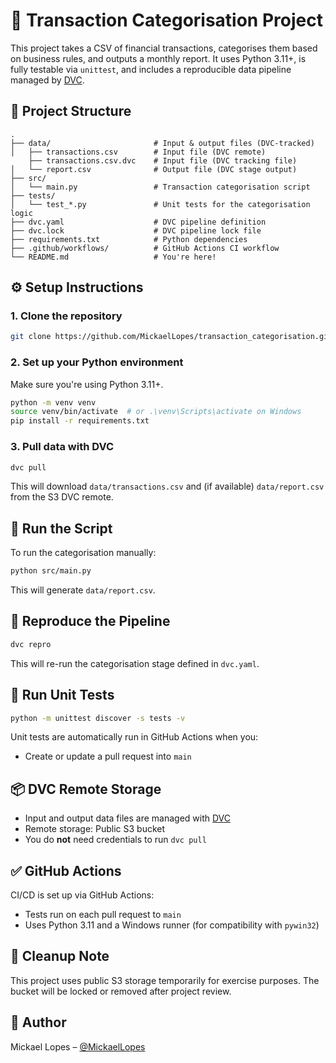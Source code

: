 # 🧾 Transaction Categorisation Project

This project takes a CSV of financial transactions, categorises them based on business rules, and outputs a monthly report. It uses Python 3.11+, is fully testable via `unittest`, and includes a reproducible data pipeline managed by [DVC](https://dvc.org/).

## 📁 Project Structure

```
.
├── data/                       # Input & output files (DVC-tracked)
│   ├── transactions.csv        # Input file (DVC remote)
    ├── transactions.csv.dvc    # Input file (DVC tracking file)
│   └── report.csv              # Output file (DVC stage output)
├── src/
│   └── main.py                 # Transaction categorisation script
├── tests/
│   └── test_*.py               # Unit tests for the categorisation logic
├── dvc.yaml                    # DVC pipeline definition
├── dvc.lock                    # DVC pipeline lock file
├── requirements.txt            # Python dependencies
├── .github/workflows/          # GitHub Actions CI workflow
└── README.md                   # You're here!
```

## ⚙️ Setup Instructions

### 1. Clone the repository

```bash
git clone https://github.com/MickaelLopes/transaction_categorisation.git
```

### 2. Set up your Python environment

Make sure you're using Python 3.11+.

```bash
python -m venv venv
source venv/bin/activate  # or .\venv\Scripts\activate on Windows
pip install -r requirements.txt
```

### 3. Pull data with DVC

```bash
dvc pull
```

This will download `data/transactions.csv` and (if available) `data/report.csv` from the S3 DVC remote.

## 🚀 Run the Script

To run the categorisation manually:

```bash
python src/main.py
```

This will generate `data/report.csv`.

## 🔁 Reproduce the Pipeline

```bash
dvc repro
```

This will re-run the categorisation stage defined in `dvc.yaml`.

## 🧪 Run Unit Tests

```bash
python -m unittest discover -s tests -v
```

Unit tests are automatically run in GitHub Actions when you:
- Create or update a pull request into `main`

## 📦 DVC Remote Storage

- Input and output data files are managed with [DVC](https://dvc.org/)
- Remote storage: Public S3 bucket
- You do **not** need credentials to run `dvc pull`

## ✅ GitHub Actions

CI/CD is set up via GitHub Actions:
- Tests run on each pull request to `main`
- Uses Python 3.11 and a Windows runner (for compatibility with `pywin32`)

## 🧹 Cleanup Note

This project uses public S3 storage temporarily for exercise purposes. The bucket will be locked or removed after project review.

## 📌 Author

Mickael Lopes – [@MickaelLopes](https://github.com/MickaelLopes/)
